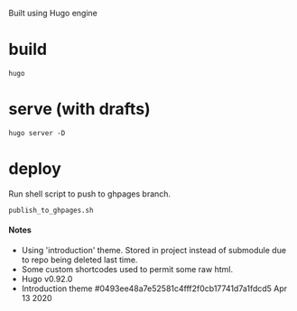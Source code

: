 Built using Hugo engine

# build

```
hugo
```

# serve (with drafts)

```
hugo server -D
```

# deploy

Run shell script to push to ghpages branch.

```
publish_to_ghpages.sh
```

#### Notes

- Using 'introduction' theme. Stored in project instead of submodule due to repo being deleted last time.
- Some custom shortcodes used to permit some raw html.
- Hugo v0.92.0
- Introduction theme #0493ee48a7e52581c4fff2f0cb17741d7a1fdcd5 Apr 13 2020
